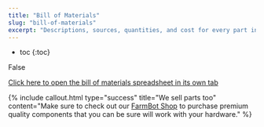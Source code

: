 ```yaml
---
title: "Bill of Materials"
slug: "bill-of-materials"
excerpt: "Descriptions, sources, quantities, and cost for every part in FarmBot Genesis V0.7"
---
```


* toc
{:toc}


False

[Click here to open the bill of materials spreadsheet in its own tab](https://docs.google.com/spreadsheets/d/1qRVEWzOxoqzUaQg7dh026AcnQYa9jXnil52OQLOyOe4/pubhtml?)

{%
include callout.html
type="success"
title="We sell parts too"
content="Make sure to check out our [FarmBot Shop](http://go.farmbot.it/shop/) to purchase premium quality components that you can be sure will work with your hardware."
%}

